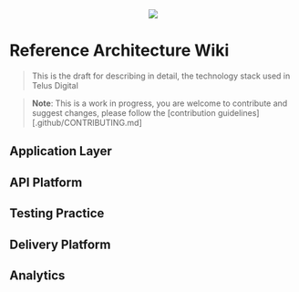 <center>
<img src="https://cloud.githubusercontent.com/assets/183195/24158420/aae30ce6-0e32-11e7-9203-451b83c7a775.jpg"/>
</center>

# Reference Architecture Wiki

> This is the draft for describing in detail, the technology stack used in Telus Digital

> **Note**: This is a work in progress, you are welcome to contribute and suggest changes, please follow the [contribution guidelines][.github/CONTRIBUTING.md]

## Application Layer

## API Platform

## Testing Practice

## Delivery Platform

## Analytics
